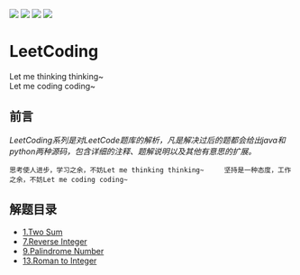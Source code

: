 ![](https://img.shields.io/badge/%E8%AE%B0%E5%BF%86%E9%87%8C%E9%9D%A2-LeetCoding-blue.svg)   ![](https://img.shields.io/github/watchers/jiyilimian/LeetCoding.svg)  ![](https://img.shields.io/github/stars/jiyilimian/LeetCoding.svg)  ![](https://img.shields.io/github/forks/jiyilimian/LeetCoding.svg)    

# LeetCoding
Let me thinking thinking~    
Let me coding coding~
 
## 前言
*LeetCoding系列是对LeetCode题库的解析，凡是解决过后的题都会给出java和python两种源码，包含详细的注释、题解说明以及其他有意思的扩展。*

`思考使人进步，学习之余，不妨Let me thinking thinking~    
坚持是一种态度，工作之余，不妨Let me coding coding~`

## 解题目录
+ [1.Two Sum](https://github.com/iQinlu/LeetCoding/blob/master/docs/1_Two_Sum.md)
+ [7.Reverse Integer](https://github.com/iQinlu/LeetCoding/blob/master/docs/7_Reverse_Integer.md)
+ [9.Palindrome Number](https://github.com/iQinlu/LeetCoding/blob/master/docs/9_Palindrome_Number.md)
+ [13.Roman to Integer](https://github.com/iQinlu/LeetCoding/blob/master/docs/13_Roman_to_Integer.md)



